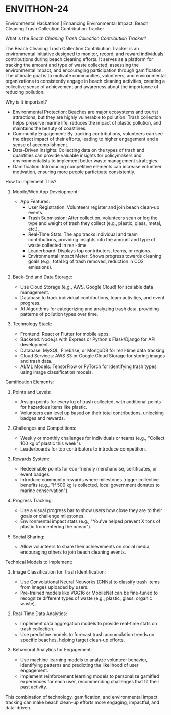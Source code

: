 # ENVITHON-24
Environmental Hackathon | Enhancing Environmental Impact: Beach Cleaning Trash Collection Contribution Tracker 


What is the *Beach Cleaning Trash Collection Contribution Tracker*?

The Beach Cleaning Trash Collection Contribution Tracker is an environmental initiative designed to monitor, record, and reward individuals' contributions during beach cleaning efforts. It serves as a platform for tracking the amount and type of waste collected, assessing the environmental impact, and encouraging participation through gamification. The ultimate goal is to motivate communities, volunteers, and environmental organizations to consistently engage in beach cleaning activities, creating a collective sense of achievement and awareness about the importance of reducing pollution.

Why is it important?

- Environmental Protection: Beaches are major ecosystems and tourist attractions, but they are highly vulnerable to pollution. Trash collection helps preserve marine life, reduces the impact of plastic pollution, and maintains the beauty of coastlines.
- Community Engagement: By tracking contributions, volunteers can see the direct impact of their efforts, leading to higher engagement and a sense of accomplishment.
- Data-Driven Insights: Collecting data on the types of trash and quantities can provide valuable insights for policymakers and environmentalists to implement better waste management strategies.
- Gamification: Introducing competitive elements can increase volunteer motivation, ensuring more people participate consistently.

How to Implement This?

1. Mobile/Web App Development:
   - App Features:
     - User Registration: Volunteers register and join beach clean-up events.
     - Trash Submission: After collection, volunteers scan or log the type and weight of trash they collect (e.g., plastic, glass, metal, etc.).
     - Real-Time Stats: The app tracks individual and team contributions, providing insights into the amount and type of waste collected in real-time.
     - Leaderboard: Displays top contributors, teams, or regions.
     - Environmental Impact Meter: Shows progress towards cleaning goals (e.g., total kg of trash removed, reduction in CO2 emissions).

2. Back-End and Data Storage:
   - Use Cloud Storage (e.g., AWS, Google Cloud) for scalable data management.
   - Database to track individual contributions, team activities, and event progress.
   - AI Algorithms for categorizing and analyzing trash data, providing patterns of pollution types over time.

3. Technology Stack:
   - Frontend: React or Flutter for mobile apps.
   - Backend: Node.js with Express or Python's Flask/Django for API development.
   - Database: MySQL, Firebase, or MongoDB for real-time data tracking.
   - Cloud Services: AWS S3 or Google Cloud Storage for storing images and trash data.
   - AI/ML Models: TensorFlow or PyTorch for identifying trash types using image classification models.

Gamification Elements:

1. Points and Levels:
   - Assign points for every kg of trash collected, with additional points for hazardous items like plastic.
   - Volunteers can level up based on their total contributions, unlocking badges and rewards.

2. Challenges and Competitions:
   - Weekly or monthly challenges for individuals or teams (e.g., "Collect 100 kg of plastic this week").
   - Leaderboards for top contributors to introduce competition.

3. Rewards System:
   - Redeemable points for eco-friendly merchandise, certificates, or event badges.
   - Introduce community rewards where milestones trigger collective benefits (e.g., "If 500 kg is collected, local government donates to marine conservation").

4. Progress Tracking:
   - Use a visual progress bar to show users how close they are to their goals or challenge milestones.
   - Environmental impact stats (e.g., "You've helped prevent X tons of plastic from entering the ocean").

5. Social Sharing:
   - Allow volunteers to share their achievements on social media, encouraging others to join beach cleaning events.

Technical Models to Implement:

1. Image Classification for Trash Identification:
   - Use Convolutional Neural Networks (CNNs) to classify trash items from images uploaded by users.
   - Pre-trained models like VGG16 or MobileNet can be fine-tuned to recognize different types of waste (e.g., plastic, glass, organic waste).

2. Real-Time Data Analytics:
   - Implement data aggregation models to provide real-time stats on trash collection.
   - Use predictive models to forecast trash accumulation trends on specific beaches, helping target clean-up efforts.

3. Behavioral Analytics for Engagement:
   - Use machine learning models to analyze volunteer behavior, identifying patterns and predicting the likelihood of user engagement.
   - Implement reinforcement learning models to personalize gamified experiences for each user, recommending challenges that fit their past activity.

This combination of technology, gamification, and environmental impact tracking can make beach clean-up efforts more engaging, impactful, and data-driven.
